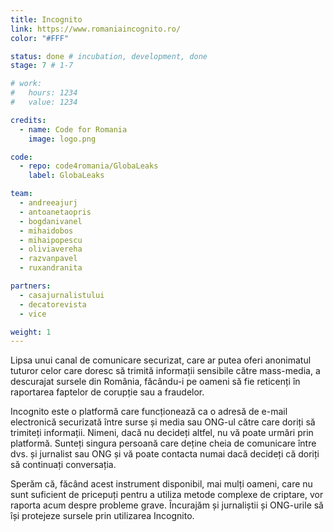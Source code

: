 ```yaml
---
title: Incognito
link: https://www.romaniaincognito.ro/
color: "#FFF"

status: done # incubation, development, done
stage: 7 # 1-7

# work:
#   hours: 1234
#   value: 1234

credits:
  - name: Code for Romania
    image: logo.png

code:
  - repo: code4romania/GlobaLeaks
    label: GlobaLeaks

team:
  - andreeajurj
  - antoanetaopris
  - bogdanivanel
  - mihaidobos
  - mihaipopescu
  - oliviavereha
  - razvanpavel
  - ruxandranita

partners:
  - casajurnalistului
  - decatorevista
  - vice

weight: 1
---
```

Lipsa unui canal de comunicare securizat, care ar putea oferi anonimatul tuturor celor care doresc să trimită informații sensibile către mass-media, a descurajat sursele din România, făcându-i pe oameni să fie reticenți în raportarea faptelor de corupție sau a fraudelor.

Incognito este o platformă care funcționează ca o adresă de e-mail electronică securizată între surse și media sau ONG-ul către care doriți să trimiteți informații. Nimeni, dacă nu decideți altfel, nu vă poate urmări prin platformă. Sunteți singura persoană care deține cheia de comunicare între dvs. și jurnalist sau ONG și vă poate contacta numai dacă decideți că doriți să continuați conversația.

Sperăm că, făcând acest instrument disponibil, mai mulți oameni, care nu sunt suficient de pricepuți pentru a utiliza metode complexe de criptare, vor raporta acum despre probleme grave. Încurajăm și jurnaliștii și ONG-urile să își protejeze sursele prin utilizarea Incognito.
